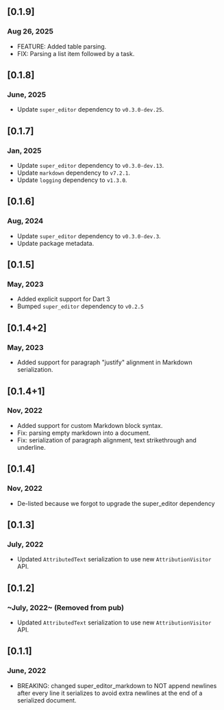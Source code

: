 ## [0.1.9]
### Aug 26, 2025
* FEATURE: Added table parsing.
* FIX: Parsing a list item followed by a task.

## [0.1.8]
### June, 2025
* Update `super_editor` dependency to `v0.3.0-dev.25`.

## [0.1.7]
### Jan, 2025
* Update `super_editor` dependency to `v0.3.0-dev.13`.
* Update `markdown` dependency to `v7.2.1`.
* Update `logging` dependency to `v1.3.0`.

## [0.1.6]
### Aug, 2024
* Update `super_editor` dependency to `v0.3.0-dev.3`.
* Update package metadata.

## [0.1.5]
### May, 2023
* Added explicit support for Dart 3
* Bumped `super_editor` dependency to `v0.2.5`

## [0.1.4+2]
### May, 2023
* Added support for paragraph "justify" alignment in Markdown serialization.

## [0.1.4+1]
### Nov, 2022
* Added support for custom Markdown block syntax.
* Fix: parsing empty markdown into a document.
* Fix: serialization of paragraph alignment, text strikethrough and underline.

## [0.1.4]
### Nov, 2022
* De-listed because we forgot to upgrade the super_editor dependency

## [0.1.3]
### July, 2022
* Updated `AttributedText` serialization to use new `AttributionVisitor` API.

## [0.1.2]
### ~July, 2022~ (Removed from pub)
* Updated `AttributedText` serialization to use new `AttributionVisitor` API.

## [0.1.1]
### June, 2022
* BREAKING: changed super_editor_markdown to NOT append newlines after every line it serializes to avoid extra newlines at the end of a serialized document.